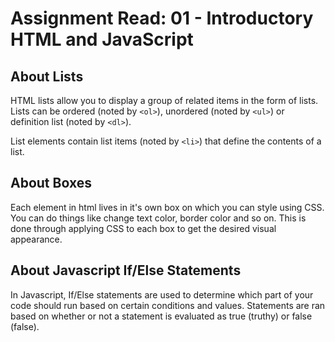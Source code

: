 # Assignment Read: 01 - Introductory HTML and JavaScript

## About Lists
HTML lists allow you to display a group of related items in the form of lists. Lists can be ordered (noted by ```<ol>```), unordered (noted by ```<ul>```) or definition list (noted by ```<dl>```).

List elements contain list items (noted by ```<li>```) that define the contents of a list. 

## About Boxes
Each element in html lives in it's own box on which you can style using CSS. You can do things like change text color, border color and so on. This is done through applying CSS to each box to get the desired visual appearance.

## About Javascript If/Else Statements
In Javascript, If/Else statements are used to determine which part of your code should run based on certain conditions and values. Statements are ran based on whether or not a statement is evaluated as true (truthy) or false (false). 

